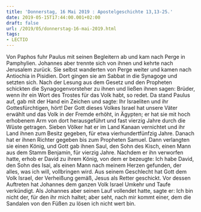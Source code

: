 ```yaml
---
title: 'Donnerstag, 16 Mai 2019 : Apostelgeschichte 13,13-25.'
date: 2019-05-15T17:44:00.001+02:00
draft: false
url: /2019/05/donnerstag-16-mai-2019.html
tags: 
- LECTIO
---
```


Von Paphos fuhr Paulus mit seinen Begleitern ab und kam nach Perge in Pamphylien. Johannes aber trennte sich von ihnen und kehrte nach Jerusalem zurück. Sie selbst wanderten von Perge weiter und kamen nach Antiochia in Pisidien. Dort gingen sie am Sabbat in die Synagoge und setzten sich. Nach der Lesung aus dem Gesetz und den Propheten schickten die Synagogenvorsteher zu ihnen und ließen ihnen sagen: Brüder, wenn ihr ein Wort des Trostes für das Volk habt, so redet. Da stand Paulus auf, gab mit der Hand ein Zeichen und sagte: Ihr Israeliten und ihr Gottesfürchtigen, hört! Der Gott dieses Volkes Israel hat unsere Väter erwählt und das Volk in der Fremde erhöht, in Ägypten; er hat sie mit hoch erhobenem Arm von dort herausgeführt und fast vierzig Jahre durch die Wüste getragen. Sieben Völker hat er im Land Kanaan vernichtet und ihr Land ihnen zum Besitz gegeben, für etwa vierhundertfünfzig Jahre. Danach hat er ihnen Richter gegeben bis zum Propheten Samuel. Dann verlangten sie einen König, und Gott gab ihnen Saul, den Sohn des Kisch, einen Mann aus dem Stamm Benjamin, für vierzig Jahre. Nachdem er ihn verworfen hatte, erhob er David zu ihrem König, von dem er bezeugte: Ich habe David, den Sohn des Isai, als einen Mann nach meinem Herzen gefunden, der alles, was ich will, vollbringen wird. Aus seinem Geschlecht hat Gott dem Volk Israel, der Verheißung gemäß, Jesus als Retter geschickt. Vor dessen Auftreten hat Johannes dem ganzen Volk Israel Umkehr und Taufe verkündigt. Als Johannes aber seinen Lauf vollendet hatte, sagte er: Ich bin nicht der, für den ihr mich haltet; aber seht, nach mir kommt einer, dem die Sandalen von den Füßen zu lösen ich nicht wert bin.